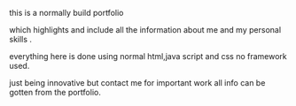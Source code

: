 this is a normally build portfolio 

which highlights and include all the information about me and my personal skills .

everything here is done using normal html,java script and css no framework used.

just being innovative but contact me for important work all info can be gotten from the portfolio.
